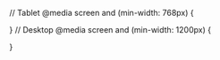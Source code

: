 // Tablet
@media screen and (min-width: 768px) {

}
// Desktop
@media screen and (min-width: 1200px) {

}
